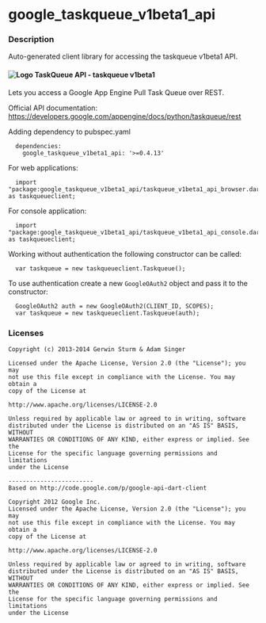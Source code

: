# google_taskqueue_v1beta1_api

### Description

Auto-generated client library for accessing the taskqueue v1beta1 API.

#### ![Logo](http://www.google.com/images/icons/product/app_engine-16.png) TaskQueue API - taskqueue v1beta1

Lets you access a Google App Engine Pull Task Queue over REST.

Official API documentation: https://developers.google.com/appengine/docs/python/taskqueue/rest

Adding dependency to pubspec.yaml

```
  dependencies:
    google_taskqueue_v1beta1_api: '>=0.4.13'
```

For web applications:

```
  import "package:google_taskqueue_v1beta1_api/taskqueue_v1beta1_api_browser.dart" as taskqueueclient;
```

For console application:

```
  import "package:google_taskqueue_v1beta1_api/taskqueue_v1beta1_api_console.dart" as taskqueueclient;
```

Working without authentication the following constructor can be called:

```
  var taskqueue = new taskqueueclient.Taskqueue();
```

To use authentication create a new `GoogleOAuth2` object and pass it to the constructor:


```
  GoogleOAuth2 auth = new GoogleOAuth2(CLIENT_ID, SCOPES);
  var taskqueue = new taskqueueclient.Taskqueue(auth);
```

### Licenses

```
Copyright (c) 2013-2014 Gerwin Sturm & Adam Singer

Licensed under the Apache License, Version 2.0 (the "License"); you may 
not use this file except in compliance with the License. You may obtain a 
copy of the License at

http://www.apache.org/licenses/LICENSE-2.0

Unless required by applicable law or agreed to in writing, software
distributed under the License is distributed on an "AS IS" BASIS, WITHOUT
WARRANTIES OR CONDITIONS OF ANY KIND, either express or implied. See the
License for the specific language governing permissions and limitations 
under the License

------------------------
Based on http://code.google.com/p/google-api-dart-client

Copyright 2012 Google Inc.
Licensed under the Apache License, Version 2.0 (the "License"); you may 
not use this file except in compliance with the License. You may obtain a
copy of the License at

http://www.apache.org/licenses/LICENSE-2.0

Unless required by applicable law or agreed to in writing, software
distributed under the License is distributed on an "AS IS" BASIS, WITHOUT
WARRANTIES OR CONDITIONS OF ANY KIND, either express or implied. See the
License for the specific language governing permissions and limitations 
under the License

```
